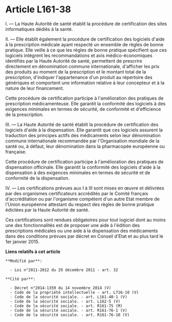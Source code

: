 # Article L161-38

I. ― La Haute Autorité de santé établit la procédure de certification des sites informatiques dédiés à la santé. 

II. ― Elle établit également la procédure de certification des  logiciels d'aide à la prescription médicale ayant respecté un
ensemble  de règles de bonne pratique. Elle veille à ce que les règles de bonne  pratique spécifient que ces logiciels
intègrent les recommandations et  avis médico-économiques identifiés par la Haute Autorité de santé,  permettent de prescrire
directement en dénomination commune  internationale, d'afficher les prix des produits au moment de la  prescription et le
montant total de la prescription, d'indiquer  l'appartenance d'un produit au répertoire des génériques et comportent  une
information relative à leur concepteur et à la nature de leur  financement. 

Cette procédure de certification  participe à l'amélioration des pratiques de prescription médicamenteuse.  Elle garantit la
conformité des logiciels à des exigences minimales en  termes de sécurité, de conformité et d'efficience de la prescription. 

III. ― La Haute Autorité de santé établit la procédure de certification  des logiciels d'aide à la dispensation. Elle
garantit que ces logiciels  assurent la traduction des principes actifs des médicaments selon leur  dénomination commune
internationale recommandée par l'Organisation  mondiale de la santé ou, à défaut, leur dénomination dans la pharmacopée
européenne ou française. 

Cette procédure de  certification participe à l'amélioration des pratiques de dispensation  officinale. Elle garantit la
conformité des logiciels d'aide à la  dispensation à des exigences minimales en termes de sécurité et de  conformité de la
dispensation. 

IV. ― Les  certifications prévues aux I à III sont mises en œuvre et délivrées par  des organismes certificateurs accrédités
par le Comité français  d'accréditation ou par l'organisme compétent d'un autre Etat membre de  l'Union européenne attestant
du respect des règles de bonne pratique  édictées par la Haute Autorité de santé. 

Ces  certifications sont rendues obligatoires pour tout logiciel dont au  moins une des fonctionnalités est de proposer une
aide à l'édition des  prescriptions médicales ou une aide à la dispensation des médicaments  dans des conditions prévues par
décret en Conseil d'Etat et au plus tard  le 1er janvier 2015.

**Liens relatifs à cet article**

	**Modifié par**:

	  - Loi n°2011-2012 du 29 décembre 2011 - art. 32

	**Cité par**:

	  - Décret n°2014-1359 du 14 novembre 2014 (V)
	  - Code de la propriété intellectuelle - art. L716-10 (V)
	  - Code de la sécurité sociale. - art. L161-40-1 (V)
	  - Code de la sécurité sociale. - art. L162-5 (V)
	  - Code de la sécurité sociale. - art. R161-75 (M)
	  - Code de la sécurité sociale. - art. R161-76-1 (V)
	  - Code de la sécurité sociale. - art. R161-76-10 (V)
